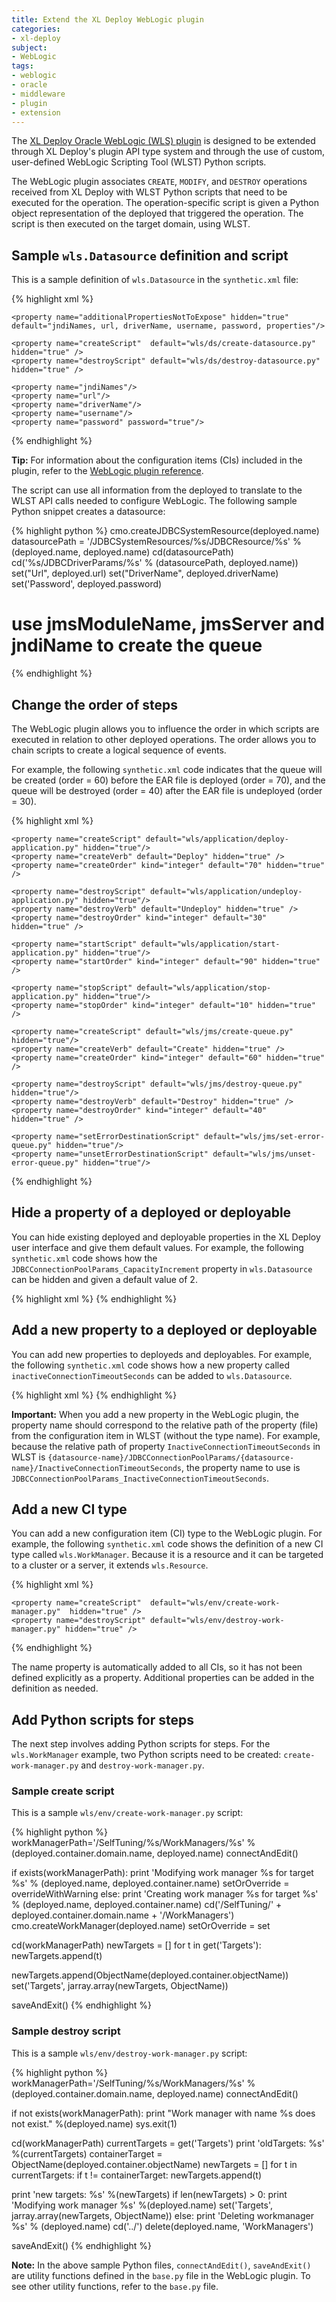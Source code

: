 ```yaml
---
title: Extend the XL Deploy WebLogic plugin
categories:
- xl-deploy
subject:
- WebLogic
tags:
- weblogic
- oracle
- middleware
- plugin
- extension
---
```


The [XL Deploy Oracle WebLogic (WLS) plugin](/xl-deploy/concept/weblogic-plugin.html) is designed to be extended through XL Deploy's plugin API type system and through the use of custom, user-defined WebLogic Scripting Tool (WLST) Python scripts.

The WebLogic plugin associates `CREATE`, `MODIFY`, and `DESTROY` operations received from XL Deploy with WLST Python scripts that need to be executed for the operation. The operation-specific script is given a Python object representation of the deployed that triggered the operation. The script is then executed on the target domain, using WLST.

## Sample `wls.Datasource` definition and script

This is a sample definition of `wls.Datasource` in the `synthetic.xml` file:

{% highlight xml %}
<type type="wls.DataSource" extends="wls.Resource" deployable-type="wls.DataSourceSpec">
    <generate-deployable type="wls.DataSourceSpec" extends="wls.ResourceSpec" />
	
    <property name="additionalPropertiesNotToExpose" hidden="true" default="jndiNames, url, driverName, username, password, properties"/>

    <property name="createScript"  default="wls/ds/create-datasource.py"  hidden="true" />
    <property name="destroyScript" default="wls/ds/destroy-datasource.py" hidden="true" />

    <property name="jndiNames"/>
    <property name="url"/>
    <property name="driverName"/>
    <property name="username"/>
    <property name="password" password="true"/>
</type>
{% endhighlight %}

**Tip:** For information about the configuration items (CIs) included in the plugin, refer to the [WebLogic plugin reference](/xl-deploy/latest/wlsPluginManual.html).

The script can use all information from the deployed to translate to the WLST API calls needed to configure WebLogic. The following sample Python snippet creates a datasource:

{% highlight python %}
cmo.createJDBCSystemResource(deployed.name)
datasourcePath = '/JDBCSystemResources/%s/JDBCResource/%s' % (deployed.name, deployed.name)
cd(datasourcePath)
cd('%s/JDBCDriverParams/%s' % (datasourcePath, deployed.name))
set("Url", deployed.url)
set("DriverName", deployed.driverName)
set('Password', deployed.password)
# use jmsModuleName, jmsServer and jndiName to create the queue
{% endhighlight %}

## Change the order of steps

The WebLogic plugin allows you to influence the order in which scripts are executed in relation to other deployed operations. The order allows you to chain scripts to create a logical sequence of events.

For example, the following `synthetic.xml` code indicates that the queue will be created (order = 60) before the EAR file is deployed (order = 70), and the queue will be destroyed (order = 40) after the EAR file is undeployed (order = 30).

{% highlight xml %}
<type type="wls.EarModule" extends="wls.ExtensibleDeployedArtifact" deployable-type="jee.Ear">
    <generate-deployable type="wls.Ear" extends="jee.Ear" />
	
    <property name="createScript" default="wls/application/deploy-application.py" hidden="true"/>
    <property name="createVerb" default="Deploy" hidden="true" />
    <property name="createOrder" kind="integer" default="70" hidden="true" />
	
    <property name="destroyScript" default="wls/application/undeploy-application.py" hidden="true"/>
    <property name="destroyVerb" default="Undeploy" hidden="true" />
    <property name="destroyOrder" kind="integer" default="30" hidden="true" />
	
    <property name="startScript" default="wls/application/start-application.py" hidden="true"/>
    <property name="startOrder" kind="integer" default="90" hidden="true" />
	
    <property name="stopScript" default="wls/application/stop-application.py" hidden="true"/>
    <property name="stopOrder" kind="integer" default="10" hidden="true" />
</type>
	
<type type="wls.Queue" extends="wls.AbstractQueue" deployable-type="wls.QueueSpec">
    <generate-deployable type="wls.QueueSpec" extends="wls.JmsResourceSpec"/>
	
    <property name="createScript" default="wls/jms/create-queue.py" hidden="true"/>
    <property name="createVerb" default="Create" hidden="true" />
    <property name="createOrder" kind="integer" default="60" hidden="true" />
	
    <property name="destroyScript" default="wls/jms/destroy-queue.py" hidden="true"/>
    <property name="destroyVerb" default="Destroy" hidden="true" />
    <property name="destroyOrder" kind="integer" default="40" hidden="true" />
	
    <property name="setErrorDestinationScript" default="wls/jms/set-error-queue.py" hidden="true"/>
    <property name="unsetErrorDestinationScript" default="wls/jms/unset-error-queue.py" hidden="true"/>
</type>
{% endhighlight %}

## Hide a property of a deployed or deployable

You can hide existing deployed and deployable properties in the XL Deploy user interface and give them default values. For example, the following `synthetic.xml` code shows how the `JDBCConnectionPoolParams_CapacityIncrement` property in `wls.Datasource` can be hidden and given a default value of 2.

{% highlight xml %}
<type-modification type="wls.DataSource">
    <!-- Makes the property hidden from the UI -->
    <property name="JDBCConnectionPoolParams_CapacityIncrement" category="Connection Pool" label="Capacity Increment" kind="integer" hidden="true" default="2"/>
</type-modification>
{% endhighlight %}

## Add a new property to a deployed or deployable

You can add new properties to deployeds and deployables. For example, the following `synthetic.xml` code shows how a new property called `inactiveConnectionTimeoutSeconds` can be added to `wls.Datasource`.

{% highlight xml %}
<type-modification type="wls.DataSource">
    <!-- Adding new property -->
    <property name="JDBCConnectionPoolParams_InactiveConnectionTimeoutSeconds"  category="Connection Pool" label="Inactive Connection Timeout (sec)" kind="integer" description="inactive Connection Timeout in Seconds" />
</type-modification>
{% endhighlight %}	

**Important:** When you add a new property in the WebLogic plugin, the property name should correspond to the relative path of the property (file) from the configuration item in WLST (without the type name). For example, because  the relative path of property `InactiveConnectionTimeoutSeconds` in WLST is `{datasource-name}/JDBCConnectionPoolParams/{datasource-name}/InactiveConnectionTimeoutSeconds`, the property name to use is `JDBCConnectionPoolParams_InactiveConnectionTimeoutSeconds`.

## Add a new CI type

You can add a new configuration item (CI) type to the WebLogic plugin. For example, the following `synthetic.xml` code shows the definition of a new CI type called `wls.WorkManager`. Because it is a resource and it can be targeted to a cluster or a server, it extends `wls.Resource`.

{% highlight xml %}
<type type="wls.WorkManager" extends="wls.Resource" deployable-type="wls.WorkManagerSpec">
    <generate-deployable type="wls.WorkManagerSpec" extends="wls.ResourceSpec"/>
	
    <property name="createScript"  default="wls/env/create-work-manager.py"  hidden="true" />
    <property name="destroyScript" default="wls/env/destroy-work-manager.py" hidden="true" />
</type>
{% endhighlight %}

The name property is automatically added to all CIs, so it has not been defined explicitly as a property. Additional properties can be added in the definition as needed.

## Add Python scripts for steps

The next step involves adding Python scripts for steps. For the `wls.WorkManager` example, two Python scripts need to be created: `create-work-manager.py` and `destroy-work-manager.py`.

### Sample create script

This is a sample `wls/env/create-work-manager.py` script:

{% highlight python %}
workManagerPath='/SelfTuning/%s/WorkManagers/%s' %(deployed.container.domain.name, deployed.name)
connectAndEdit()

if exists(workManagerPath):
    print 'Modifying work manager %s for target %s' % (deployed.name, deployed.container.name)
    setOrOverride = overrideWithWarning
else:
    print 'Creating work manager %s for target %s' % (deployed.name, deployed.container.name)
    cd('/SelfTuning/' + deployed.container.domain.name + '/WorkManagers')
    cmo.createWorkManager(deployed.name)
    setOrOverride = set

cd(workManagerPath)
newTargets = []
for t in get('Targets'):
    newTargets.append(t)

newTargets.append(ObjectName(deployed.container.objectName))
set('Targets', jarray.array(newTargets, ObjectName))

saveAndExit()
{% endhighlight %}

### Sample destroy script

This is a sample `wls/env/destroy-work-manager.py` script:

{% highlight python %}
workManagerPath='/SelfTuning/%s/WorkManagers/%s' %(deployed.container.domain.name, deployed.name)
connectAndEdit()

if not exists(workManagerPath):
    print "Work manager with name %s does not exist." %(deployed.name)
    sys.exit(1)

cd(workManagerPath)
currentTargets = get('Targets')
print 'oldTargets: %s' %(currentTargets)
containerTarget = ObjectName(deployed.container.objectName)
newTargets = []
for t in currentTargets:
    if t != containerTarget:
    newTargets.append(t)

print 'new targets: %s' %(newTargets)
if len(newTargets) > 0:
    print 'Modifying work manager %s' %(deployed.name)
    set('Targets', jarray.array(newTargets, ObjectName))
else:
    print 'Deleting workmanager %s' % (deployed.name)
    cd('../')
    delete(deployed.name, 'WorkManagers')

saveAndExit()
{% endhighlight %}

**Note:** In the above sample Python files, `connectAndEdit()`, `saveAndExit()` are utility functions defined in the `base.py` file in the WebLogic plugin. To see other utility functions, refer to the `base.py` file.
